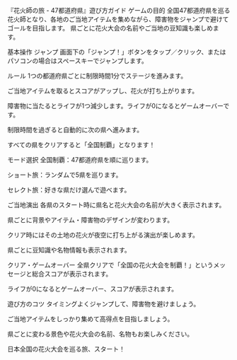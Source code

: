 『花火師の旅 - 47都道府県』遊び方ガイド
ゲームの目的
全国47都道府県を巡る花火師となり、各地のご当地アイテムを集めながら、障害物をジャンプで避けてゴールを目指します。
県ごとに花火大会の名前やご当地の豆知識も楽しめます。

基本操作
ジャンプ
画面下の「ジャンプ！」ボタンをタップ／クリック、またはパソコンの場合はスペースキーでジャンプします。

ルール
1つの都道府県ごとに制限時間1分でステージを進みます。

ご当地アイテムを取るとスコアがアップし、花火が打ち上がります。

障害物に当たるとライフが1つ減少します。ライフが0になるとゲームオーバーです。

制限時間を過ぎると自動的に次の県へ進みます。

すべての県をクリアすると「全国制覇」となります！

モード選択
全国制覇：47都道府県を順に巡ります。

ショート旅：ランダムで5県を巡ります。

セレクト旅：好きな県だけ選んで遊べます。

ご当地演出
各県のスタート時に県名と花火大会の名前が大きく表示されます。

県ごとに背景やアイテム・障害物のデザインが変わります。

クリア時にはその土地の花火が夜空に打ち上がる演出が楽しめます。

県ごとに豆知識や名物情報も表示されます。

クリア・ゲームオーバー
全県クリアで「全国の花火大会を制覇！」というメッセージと総合スコアが表示されます。

ライフが0になるとゲームオーバー、スコアが表示されます。

遊び方のコツ
タイミングよくジャンプして、障害物を避けましょう。

ご当地アイテムをしっかり集めて高得点を目指しましょう。

県ごとに変わる景色や花火大会の名前、名物もお楽しみください。

日本全国の花火大会を巡る旅、スタート！

